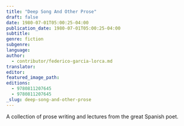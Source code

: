 ```yaml
---
title: "Deep Song And Other Prose"
draft: false
date: 1980-07-01T05:00:25-04:00
publication_date: 1980-07-01T05:00:25-04:00
subtitle:
genre: fiction
subgenre:
language:
author:
  - contributor/federico-garcia-lorca.md
translator:
editor:
featured_image_path:
editions:
  - 9780811207645
  - 9780811207645
_slug: deep-song-and-other-prose
---
```


A collection of prose writing and lectures from the great Spanish poet.

